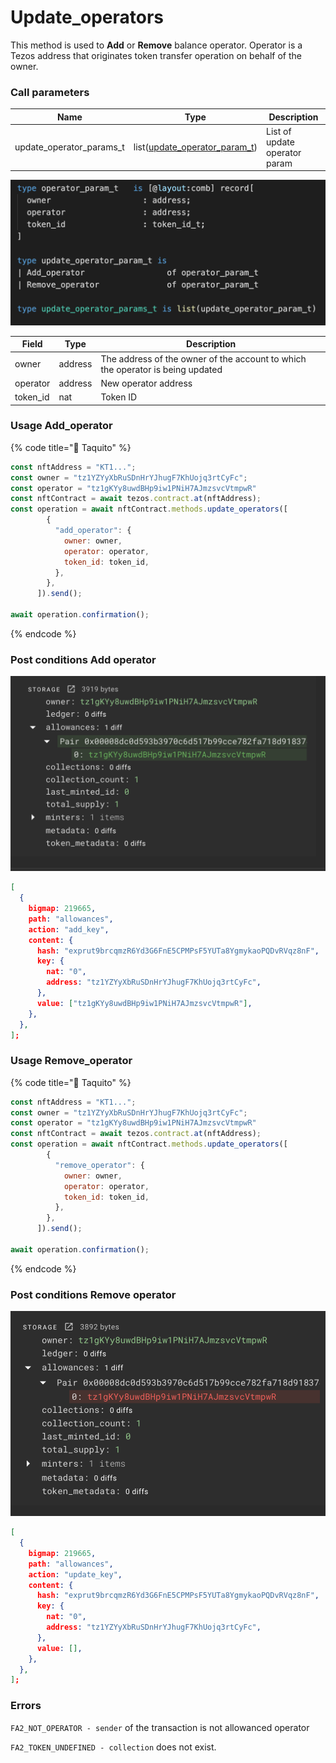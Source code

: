 # Update\_operators

This method is used to **Add** or **Remove** balance operator. Operator is a Tezos address that originates token transfer operation on behalf of the owner.

### Call parameters

| Name                        | Type                                                               | Description                   |
| --------------------------- | ------------------------------------------------------------------ | ----------------------------- |
| update\_operator\_params\_t | list([update\_operator\_param\_t](update\_operators.md#undefined)) | List of update operator param |

![](<../../../../../.gitbook/assets/image (12).png>)

| Field     | Type    | Description                                                                    |
| --------- | ------- | ------------------------------------------------------------------------------ |
| owner     | address | The address of the owner of the account to which the operator is being updated |
| operator  | address | New operator address                                                           |
| token\_id | nat     | Token ID                                                                       |

### Usage Add\_operator

{% code title="🌮 Taquito" %}
```javascript
const nftAddress = "KT1...";
const owner = "tz1YZYyXbRuSDnHrYJhugF7KhUojq3rtCyFc";
const operator = "tz1gKYy8uwdBHp9iw1PNiH7AJmzsvcVtmpwR"
const nftContract = await tezos.contract.at(nftAddress);
const operation = await nftContract.methods.update_operators([
        {
          "add_operator": {
            owner: owner,
            operator: operator,
            token_id: token_id,
          },
        },
      ]).send();

await operation.confirmation();
```
{% endcode %}

### Post conditions Add operator

![](<../../../../../.gitbook/assets/image (10).png>)

```json
[
  {
    bigmap: 219665,
    path: "allowances",
    action: "add_key",
    content: {
      hash: "exprut9brcqmzR6Yd3G6FnE5CPMPsF5YUTa8YgmykaoPQDvRVqz8nF",
      key: {
        nat: "0",
        address: "tz1YZYyXbRuSDnHrYJhugF7KhUojq3rtCyFc",
      },
      value: ["tz1gKYy8uwdBHp9iw1PNiH7AJmzsvcVtmpwR"],
    },
  },
];

```

### Usage Remove\_operator

{% code title="🌮 Taquito" %}
```javascript
const nftAddress = "KT1...";
const owner = "tz1YZYyXbRuSDnHrYJhugF7KhUojq3rtCyFc";
const operator = "tz1gKYy8uwdBHp9iw1PNiH7AJmzsvcVtmpwR"
const nftContract = await tezos.contract.at(nftAddress);
const operation = await nftContract.methods.update_operators([
        {
          "remove_operator": {
            owner: owner,
            operator: operator,
            token_id: token_id,
          },
        },
      ]).send();

await operation.confirmation();
```
{% endcode %}

### Post conditions Remove operator

![](<../../../../../.gitbook/assets/image (11).png>)

```json
[
  {
    bigmap: 219665,
    path: "allowances",
    action: "update_key",
    content: {
      hash: "exprut9brcqmzR6Yd3G6FnE5CPMPsF5YUTa8YgmykaoPQDvRVqz8nF",
      key: {
        nat: "0",
        address: "tz1YZYyXbRuSDnHrYJhugF7KhUojq3rtCyFc",
      },
      value: [],
    },
  },
];
```

### Errors

`FA2_NOT_OPERATOR - sender` of the transaction is not allowanced operator

`FA2_TOKEN_UNDEFINED - collection` does not exist.

